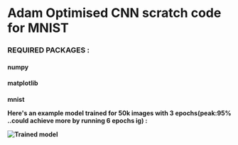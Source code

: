 <h1>Adam Optimised CNN scratch code for MNIST

<h3>REQUIRED PACKAGES :
<h4>numpy 
<h4>matplotlib
<h4>mnist

Here's an example model trained for 50k images with 3 epochs(peak:95% ..could achieve more by running 6 epochs ig) :

![Trained model](/CNN_from_scratch/model_trained.PNG)


